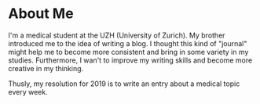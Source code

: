# About Me
I'm a medical student at the UZH (University of Zurich). My brother introduced me to the idea of writing a blog. I thought this kind of "journal" might help me to become more consistent and bring in some variety in my studies. Furthermore, I wan't to improve my writing skills and become more creative in my thinking.

Thusly, my resolution for 2019 is to write an entry about a medical topic every week.
